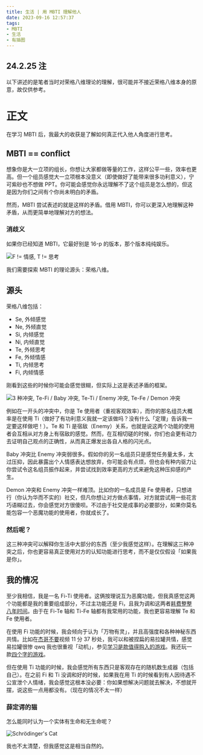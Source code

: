 ```yaml
---
title: 生活 | 用 MBTI 理解他人
date: 2023-09-16 12:57:37
tags:
- MBTI
- 生活
- 有插图
---
```


## 24.2.25 注

以下讲述的是笔者当时对荣格八维理论的理解，很可能并不接近荣格八维本身的原意，故仅供参考。

# 正文

在学习 MBTI 后，我最大的收获是了解如何真正代入他人角度进行思考。

## MBTI == conflict

想象你是大一立项的组长，你想让大家都做等量的工作，这样公平一些，效率也更高。但一个组员感觉大一立项根本没意义（即使做好了能带来很多功利意义），宁可紫砂也不想做 PPT。你可能会感觉你永远理解不了这个组员是怎么想的，但这是因为你们之间有个你尚未明白的矛盾。

然而，MBTI 尝试表述的就是这样的矛盾。借用 MBTI，你可以更深入地理解这种矛盾，从而更简单地理解对方的想法。

### 消歧义

如果你已经知道 MBTI，它最好别是 16-p 的版本，那个版本纯纯娱乐。

![F != 情感, T != 思考](mistake.png)

我们需要探索 MBTI 的理论源头：荣格八维。

## 源头

荣格八维包括：

- Se, 外倾感觉
- Ne, 外倾直觉
- Si, 内倾感觉
- Ni, 内倾直觉
- Te, 外倾思考
- Fe, 外倾情感
- Ti, 内倾思考
- Fi, 内倾情感

刚看到这些的时候你可能会感觉很糊，但实际上这是表述矛盾的框架。

![3 种冲突, Te-Fi / Baby 冲突, Te-Ti / Enemy 冲突, Te-Fe / Demon 冲突](conflict.png)

例如在一开头的冲突中，你是 Te 使用者（重视客观效率），而你的那名组员大概率是在使用 Ti（做好了有功利意义我就一定该做吗？没有什么「定理」告诉我一定要这样做吧！）。Te 和 Ti 是宿敌（Enemy）关系，也就是说这两个功能的使用者会互相从对方身上有宿敌的感觉。然而，在互相切磋的时候，你们也会更有动力去证明自己观点的正确性，从而真正爆发出各自人格的闪光点。

Baby 冲突比 Enemy 冲突弱很多。假如你的另一名组员只是感觉任务量太多，太过压抑，因此暴露出个人情感表达想放弃，你可能会有点烦，但也会有种内驱力让你尝试令这名组员振作起来，并尝试找到效率更高的方式来避免这种压抑感的产生。

Demon 冲突和 Enemy 冲突一样难顶。比如你的一名成员是 Fe 使用者，只想进行（你认为华而不实的）社交，但凡你想让对方做点事情，对方就尝试用一些花言巧语糊过去，你会感觉对方很傻呗。不过由于社交是成事的必要部分，如果你莫名能包容一个恶魔功能的使用者，你就成长了。

### 然后呢？

这三种冲突可以解释你生活中大部分的东西（至少我感觉这样）。在理解这三种冲突之后，你也更容易真正使用对方的认知功能进行思考，而不是仅仅假设「如果我是你」。

## 我的情况

至少我相信，我是一名 Fi-Ti 使用者。这俩按理说互为恶魔功能，但我真感觉这两个功能都是我的重要组成部分，不过主功能还是 Fi，且我为调和这两者[耗费整整八年时间](https://www.bilibili.com/video/BV1SP4y1c7Go)。由于在 Fi-Te 轴和 Ti-Fe 轴都有我常用的功能，我也更容易理解 Te 和 Fe 使用者。

在使用 Fi 功能的时候，我会倾向于认为「万物有灵」，并且高强度和各种神秘东西共情。比如在[杰哥不要](https://www.bilibili.com/video/BV1rA411g7q8)视频 11 分 37 秒处，我可以和被捏扁的易拉罐共情，感觉易拉罐很惨 qwq 我也很重视「动机」，参见[学习是款值得购入的游戏](https://www.5eqn.top/2023/09/14/edu-motivation/)。我还玩一款[四个字的游戏](https://www.bilibili.com/video/BV1CF411r7N3)。

但在使用 Ti 功能的时候，我会感觉所有东西只是客观存在的随机数生成器（包括自己）。在之前 Fi 和 Ti 没调和好的时候，如果我在用 Ti 的时候看到有人因待遇不公宣泄个人情绪，我会感觉这根本没必要：你如果想解决问题就去解决，不想就开摆，说这些一点用都没有。（现在的情况不太一样）

### 薛定谔的猫

怎么能同时认为一个实体有生命和无生命呢？

![Schrödinger's Cat](schodinger.png)

我也不太清楚，但我感觉这是相当自然的。
